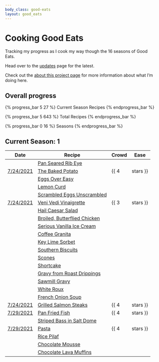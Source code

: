 ```yaml
---
body_class: good-eats
layout: good_eats
---
```


# Cooking Good Eats

Tracking my progress as I cook my way though the 16 seasons of Good
Eats.

Head over to the [updates](updates.html) page for the latest.

Check out the [about this project page](about.html) for more information
about what I’m doing here.

## Overall progress

{% progress_bar 5 27 %} Current Season Recipes {% endprogress_bar %}

{% progress_bar 5 643 %} Total Recipes {% endprogress_bar %}

{% progress_bar 0 16 %} Seasons {% endprogress_bar %}

## Current Season: 1

| **Date**                                                           | **Recipe**                                                                                                                 | **Crowd** | **Ease** |
|--------------------------------------------------------------------|----------------------------------------------------------------------------------------------------------------------------|-----------|----------|
|                                                                    | [Pan Seared Rib Eye](https://www.foodnetwork.com/recipes/alton-brown/pan-seared-rib-eye-recipe-2131274)                    |           |          |
| [7/24/2021](%7B%%20post_url%202021-07-24-starting-season-1%20%%7D) | [The Baked Potato](https://www.foodnetwork.com/recipes/alton-brown/the-baked-potato-recipe1-1908821)                       | {{ 4      | stars }} |
|                                                                    | [Eggs Over Easy](https://www.foodnetwork.com/recipes/alton-brown/eggs-over-easy-recipe2-1938248)                           |           |          |
|                                                                    | [Lemon Curd](https://www.foodnetwork.com/recipes/alton-brown/lemon-curd-recipe-1909621)                                    |           |          |
|                                                                    | [Scrambled Eggs Unscrambled](https://www.foodnetwork.com/recipes/alton-brown/scrambled-eggs-unscrambled-recipe-1938318)    |           |          |
| [7/24/2021](%7B%%20post_url%202021-07-24-starting-season-1%20%%7D) | [Veni Vedi Vinaigrette](https://www.foodnetwork.com/recipes/veni-vedi-vinaigrette-recipe-1938425)                          | {{ 3      | stars }} |
|                                                                    | [Hail Caesar Salad](https://www.foodnetwork.com/recipes/hail-caesar-salad-recipe-1938267)                                  |           |          |
|                                                                    | [Broiled, Butterflied Chicken](https://www.foodnetwork.com/recipes/alton-brown/broiled-butterflied-chicken-recipe-1951266) |           |          |
|                                                                    | [Serious Vanilla Ice Cream](https://www.foodnetwork.com/recipes/alton-brown/serious-vanilla-ice-cream-recipe-1909819)      |           |          |
|                                                                    | [Coffee Granita](https://www.foodnetwork.com/recipes/alton-brown/coffee-granita-recipe-1938493)                            |           |          |
|                                                                    | [Key Lime Sorbet](https://www.foodnetwork.com/recipes/alton-brown/key-lime-sorbet-recipe-1938398)                          |           |          |
|                                                                    | [Southern Biscuits](https://www.foodnetwork.com/recipes/alton-brown/southern-biscuits-recipe3-1948203)                     |           |          |
|                                                                    | [Scones](https://www.foodnetwork.com/recipes/scones-recipe-1910399)                                                        |           |          |
|                                                                    | [Shortcake](https://www.foodnetwork.com/recipes/shortcake-recipe-1910146)                                                  |           |          |
|                                                                    | [Gravy from Roast Drippings](https://www.foodnetwork.com/recipes/gravy-from-roast-drippings-recipe-1951306)                |           |          |
|                                                                    | [Sawmill Gravy](https://www.foodnetwork.com/recipes/alton-brown/sawmill-gravy-recipe-1938562)                              |           |          |
|                                                                    | [White Roux](https://www.foodnetwork.com/recipes/white-roux-recipe-1939081)                                                |           |          |
|                                                                    | [French Onion Soup](https://www.foodnetwork.com/recipes/alton-brown/french-onion-soup-recipe-1939059)                      |           |          |
| [7/24/2021](%7B%%20post_url%202021-07-24-starting-season-1%20%%7D) | [Grilled Salmon Steaks](https://www.foodnetwork.com/recipes/grilled-salmon-steaks-recipe-1910488)                          | {{ 4      | stars }} |
| [7/29/2021](%7B%%20post_url%202021-07-29-fish-and-pasta%20%%7D)    | [Pan Fried Fish](https://www.foodnetwork.com/recipes/pan-fried-fish-recipe-1910675)                                        | {{ 4      | stars }} |
|                                                                    | [Striped Bass in Salt Dome](https://www.foodnetwork.com/recipes/striped-bass-in-salt-dome-recipe-1939160)                  |           |          |
| [7/29/2021](%7B%%20post_url%202021-07-29-fish-and-pasta%20%%7D)    | [Pasta](https://www.foodnetwork.com/recipes/alton-brown/pasta-recipe1-1939124)                                             | {{ 4      | stars }} |
|                                                                    | [Rice Pilaf](https://www.foodnetwork.com/recipes/rice-pilaf-recipe0-1910453)                                               |           |          |
|                                                                    | [Chocolate Mousse](https://www.foodnetwork.com/recipes/alton-brown/chocolate-mousse-recipe-1951938)                        |           |          |
|                                                                    | [Chocolate Lava Muffins](https://www.foodnetwork.com/recipes/alton-brown/chocolate-lava-muffins-recipe2-1913655)           |           |          |

<script type="text/javascript">
    $(function() {
        $('.main table').tablesorter();
    });
</script>
